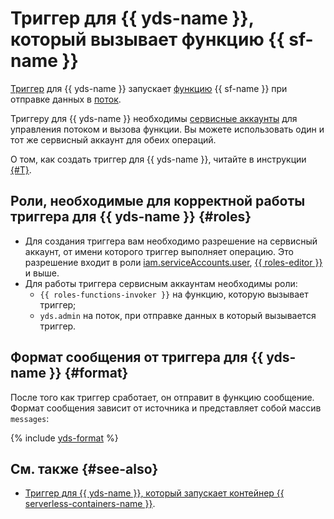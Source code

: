 # Триггер для {{ yds-name }}, который вызывает функцию {{ sf-name }}

 [Триггер](../trigger/) для {{ yds-name }} запускает [функцию](../function.md) {{ sf-name }} при отправке данных в [поток](../../../data-streams/concepts/glossary.md#stream-concepts). 

Триггеру для {{ yds-name }} необходимы [сервисные аккаунты](../../../iam/concepts/users/service-accounts.md) для управления потоком и вызова функции. Вы можете использовать один и тот же сервисный аккаунт для обеих операций.

О том, как создать триггер для {{ yds-name }}, читайте в инструкции [{#T}](../../operations/trigger/data-streams-trigger-create.md).

## Роли, необходимые для корректной работы триггера для {{ yds-name }} {#roles}

* Для создания триггера вам необходимо разрешение на сервисный аккаунт, от имени которого триггер выполняет операцию. Это разрешение входит в роли [iam.serviceAccounts.user](../../../iam/concepts/access-control/roles#sa-user), [{{ roles-editor }}](../../../iam/concepts/access-control/roles#editor) и выше.
* Для работы триггера сервисным аккаунтам необходимы роли:
    * `{{ roles-functions-invoker }}` на функцию, которую вызывает триггер;
    * `yds.admin` на поток, при отправке данных в который вызывается триггер.

## Формат сообщения от триггера для {{ yds-name }} {#format}

После того как триггер сработает, он отправит в функцию сообщение. Формат сообщения зависит от источника и представляет собой массив `messages`:

{% include [yds-format](../../../_includes/functions/yds-format.md) %}

## См. также {#see-also}

* [Триггер для {{ yds-name }}, который запускает контейнер {{ serverless-containers-name }}](../../../serverless-containers/concepts/trigger/data-streams-trigger.md).